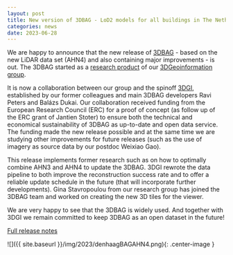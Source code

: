 ```yaml
---
layout: post
title: New version of 3DBAG - LoD2 models for all buildings in The Netherlands - is out!
categories: news
date: 2023-06-28
---
```


We are happy to announce that the new release of [3DBAG](https://www.3DBAG.nl) -  based on the new LiDAR data set (AHN4) and also containing major improvements - is out. 
The 3DBAG started as a [research product](https://3d.bk.tudelft.nl/projects/3dbag/) of our [3DGeoinformation group](https://3d.bk.tudelft.nl/). 

It is now a collaboration between our group and the spinoff [3DGI](https://3dgi.nl), established by our former colleagues and main 3DBAG developers Ravi Peters and Balázs Dukai. 
Our collaboration received funding from the European Research Council (ERC) for a proof of concept (as follow up of the ERC grant of Jantien Stoter) to ensure both the technical and economical sustainability of 3DBAG as up-to-date and open data service. 
The funding made the new release possible and at the same time we are studying other improvements for future releases (such as the use of imagery as source data by our postdoc Weixiao Gao).

This release implements former research such as on how to optimally combine AHN3 and AHN4 to update the 3DBAG. 3DGI rewrote the data pipeline to both improve the reconstruction success rate and to offer a reliable update schedule in the future (that will incorporate further developments). 
Gina Stavropoulou from our research group has joined the 3DBAG team and worked on creating the new 3D tiles for the viewer.

We are very happy to see that the 3DBAG is widely used. And together with 3DGI we remain committed to keep 3DBAG as an open dataset in the future!

[Full release notes](https://docs.3dbag.nl/en/overview/release_notes/)


![]({{ site.baseurl }}/img/2023/denhaagBAGAHN4.png){: .center-image }
